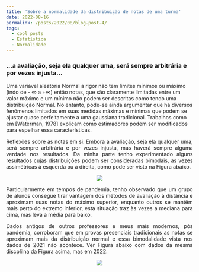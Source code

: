```yaml
---
title: 'Sobre a normalidade da distribuição de notas de uma turma'
date: 2022-08-16
permalink: /posts/2022/08/blog-post-4/
tags:
  - cool posts
  - Estatística
  - Normalidade
---
```


### ...a avaliação, seja ela qualquer uma, será sempre arbitrária e por vezes injusta…
<p align="justify">

Uma variável aleatória Normal a rigor não tem limites mínimos ou máximo (indo de - $\infty$ a +$\infty$) então notas, que são claramente limitadas entre um valor máximo e um mínimo não podem ser descritas como tendo uma distribuição Normal. No entanto, pode-se ainda argumentar que há diversos fenômenos limitados em suas medidas máximas e mínimas que podem se ajustar quase perfeitamente a uma gaussiana tradicional. Trabalhos como em [Waterman, 1978] explicam como estimadores podem ser modificados para espelhar essa características.
</p>
<p align="justify">
Reflexões sobre as notas em si. Embora a avaliação, seja ela qualquer uma, será sempre arbitrária e por vezes injusta,  mas haverá sempre alguma verdade nos resultados. Da minha parte tenho experimentado alguns resultados cujas distribuições podem ser consideradas bimodais, as vezes assimétricas à esquerda ou à direita, como pode ser visto na Figura abaixo.
</p>
<p align="center">
<img src="https://cledsonsousa.github.io/images/hist_arq_2021.2.png"/> 
</p>
<p align="justify">
Particularmente em tempos de pandemia, tenho observado que um grupo de alunos consegue tirar vantagem dos métodos de avaliação à distância e aproximam suas notas do máximo superior, enquanto outros se mantêm  mais perto do extremo inferior, esta situação traz às vezes a mediana para cima, mas leva a média para baixo.
</p>
<p align="justify">
Dados antigos de outros professores e meus mais modernos, pós pandemia, corroboram que em provas presenciais tradicionais as notas se aproximam mais da distribuição normal e essa bimodalidade vista nos dados de 2021 não acontece. Ver Figura abaixo com dados da mesma discplilna da Figura acima, mas em 2022.
</p>
<p align="center">
<img src="https://cledsonsousa.github.io/images/hist_notas_1_2022.png"/> 
</p>